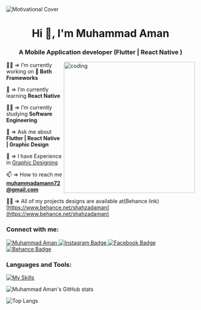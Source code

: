 ![Motivational Cover](https://github.com/MuhammadAmann/MuhammadAmann/assets/109753345/4ced55b0-c89d-4b5c-b39c-66afae3221a1)

<h1 align="center">Hi 👋, I'm Muhammad Aman</h1>


<h3 align="center">A Mobile Application developer (Flutter | React Native )</h3>
 <img align="right" alt="coding" width="350" src="https://user-images.githubusercontent.com/74038190/212750147-854a394f-fee9-4080-9770-78a4b7ece53f.gif"

👨‍💻 => I’m currently working on **📱 Both Frameworks**

🌱 => I’m currently learning **React Native**

👨‍🎓 => I’m currently studying **Software Engineering**

💬 => Ask me about **Flutter | React Native | Graphic Design**

🎨 => I have Experience in [Graphic Designing](https://www.behance.net/shahzadaman)

📫 => How to reach me **muhammadamann72@gmail.com**

👨‍💻 => All of my projects designs are available at(Behance link) [https://www.behance.net/shahzadaman](https://www.behance.net/shahzadaman)




<h3 align="left">Connect with me:</h3>
<div id="badges">
 <a href="https://www.linkedin.com/in/m-amann/">
    <img src="https://img.shields.io/badge/LinkedIn-blue?style=for-the-badge&logo=linkedin&logoColor=white" alt="Muhammad Aman"/>
   <a href="https://www.instagram.com/dev.inventive">
    <img src="https://img.shields.io/badge/Instagram-purple?style=for-the-badge&logo=instagram&logoColor=white" alt="Instagram Badge"/>
  </a>
   <a href="https://www.facebook.com/SWdesigns720">
    <img src="https://img.shields.io/badge/Facebook-blue?style=for-the-badge&logo=facebook&logoColor=white" alt="Facebook Badge"/>
  </a>
 <a href="https://www.behance.net/shahzadaman">
    <img src="https://img.shields.io/badge/Behance-blue?style=for-the-badge&logo=behance&logoColor=white" alt="Behance Badge"/>
</a>

</div>

### Languages and Tools:
[![My Skills](https://skillicons.dev/icons?i=cpp,flutter,dart,react,javascript,css,redux,mysql,firebase,github,vscode,postman,figma,photoshop,illustrator&perline=5)](https://skillicons.dev)


![Muhammad Aman's GitHub stats](https://github-readme-stats.vercel.app/api?username=muhammadamann&show_icons=true&theme=dark)

![Top Langs](https://github-readme-stats.vercel.app/api/top-langs/?username=muhammadamann&theme=dark)

